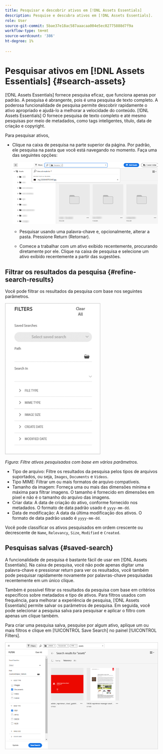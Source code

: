 ```yaml
---
title: Pesquisar e descobrir ativos em [!DNL Assets Essentials]
description: Pesquise e descubra ativos em [!DNL Assets Essentials].
role: User
source-git-commit: 5bae37e18ac587aaacaa004e5ec02775888d7f9a
workflow-type: tm+mt
source-wordcount: '386'
ht-degree: 1%

---
```



# Pesquisar ativos em [!DNL Assets Essentials] {#search-assets}

[!DNL Assets Essentials] fornece pesquisa eficaz, que funciona apenas por padrão. A pesquisa é abrangente, pois é uma pesquisa de texto completo. A poderosa funcionalidade de pesquisa permite descobrir rapidamente o ativo apropriado e ajudá-lo a melhorar a velocidade do conteúdo. [!DNL Assets Essentials] O fornece pesquisa de texto completo e até mesmo pesquisas por meio de metadados, como tags inteligentes, título, data de criação e copyright.

Para pesquisar ativos,

* Clique na caixa de pesquisa na parte superior da página. Por padrão, ele pesquisa na pasta que você está navegando no momento. Faça uma das seguintes opções:

   ![caixa de pesquisa](assets/search-box.png)

   * Pesquisar usando uma palavra-chave e, opcionalmente, alterar a pasta. Pressione Return (Retornar).

   * Comece a trabalhar com um ativo exibido recentemente, procurando diretamente por ele. Clique na caixa de pesquisa e selecione um ativo exibido recentemente a partir das sugestões.

## Filtrar os resultados da pesquisa {#refine-search-results}

Você pode filtrar os resultados da pesquisa com base nos seguintes parâmetros.

![Filtros de pesquisa](assets/filters1.png)

*Figura: Filtre ativos pesquisados com base em vários parâmetros.*

* Tipo de arquivo: Filtre os resultados da pesquisa pelos tipos de arquivos suportados, ou seja, `Images`, `Documents` e `Videos`.
* Tipo MIME: Filtrar um ou mais formatos de arquivo compatíveis. <!-- TBD:  [supported file formats](/help/supported-file-formats.md). -->
* Tamanho da imagem: Forneça uma ou mais das dimensões mínima e máxima para filtrar imagens. O tamanho é fornecido em dimensões em pixel e não é o tamanho do arquivo das imagens.
* Criar data: A data de criação do ativo, conforme fornecido nos metadados. O formato de data padrão usado é `yyyy-mm-dd`.
* Data de modificação: A data da última modificação dos ativos. O formato de data padrão usado é `yyyy-mm-dd`.

Você pode classificar os ativos pesquisados em ordem crescente ou decrescente de `Name`, `Relevancy`, `Size`, `Modified` e `Created`.

## Pesquisas salvas {#saved-search}

A funcionalidade de pesquisa é bastante fácil de usar em [!DNL Assets Essentials]. Na caixa de pesquisa, você não pode apenas digitar uma palavra-chave e pressionar return para ver os resultados, você também pode pesquisar rapidamente novamente por palavras-chave pesquisadas recentemente em um único clique.

Também é possível filtrar os resultados da pesquisa com base em critérios específicos sobre metadados e tipo de ativos. Para filtros usados com frequência, para melhorar a experiência de pesquisa, [!DNL Assets Essentials] permite salvar os parâmetros de pesquisa. Em seguida, você pode selecionar a pesquisa salva para pesquisar e aplicar o filtro com apenas um clique também.

Para criar uma pesquisa salva, pesquise por algum ativo, aplique um ou mais filtros e clique em [!UICONTROL Save Search] no painel [!UICONTROL Filters].

![Pesquisa salva do painel Filtros](assets/saved-search.png)

<!-- TBD: Search behavior. Full-text search. Ranking and rank boosts. Hidden assets.
Report poor UX that users can only save a filtered search and not a simple search.
.
Are other supported files fully indexed and support full-text search? Eg. audio/videos files can at best have metadata indexed.
Anything about ranking of assets displayed in search results?

What about temporarily hiding an asset (suspending search on it) from the search results? If an asset is undergoing review collaboration, should it be used by others? Should it be hidden in search?

When userA is searching and userB add an asset that matches search results, will the asset display in search as soon as userA refreshes the page? Assuming indexing is near real-time. May not be so for bulk uploads.
-->
